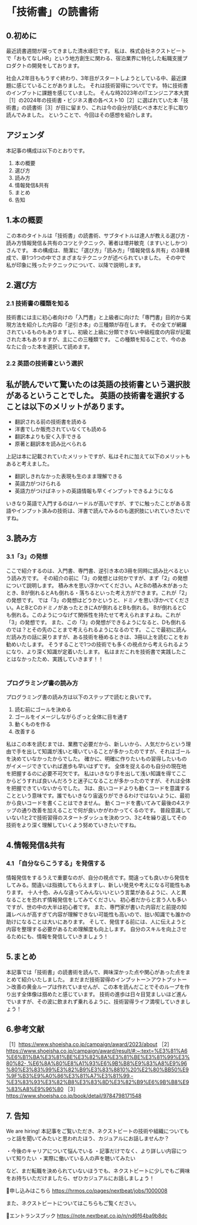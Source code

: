 # 「技術書」の読書術

## 0.初めに

最近読書週間が戻ってきました清水琢巳です。 
私は、株式会社ネクストビートで「おもてなしHR」という地方創生に関わる、宿泊業界に特化した転職支援プロダクトの開発をしております。

社会人2年目ももうすぐ終わり、3年目がスタートしようとしている中、最近課題に感じていることがありました。
それは技術習得についてです。
特に技術書のインプットに課題を感じていました。
そんな時2023年のITエンジニア本大賞［1］の2024年の技術書・ビジネス書の各ベスト10［2］に選ばれていた本「技術書」の読書術［3］が目に留まり、これは今の自分が読むべき本だと手に取り読んでみました。
ということで、今回はその感想を紹介します。

## アジェンダ
本記事の構成は以下のとおりです。
1. 本の概要
2. 選び方
3. 読み方
4. 情報発信&共有
5. まとめ
6. 告知

## 1.本の概要
この本のタイトルは「技術書」の読書術、サブタイトルは達人が教える選び方・読み方情報発信＆共有のコツとテクニック、著者は増井敏克（ますいとしかつ）さんです。
本の構成は、簡潔に「選び方」「読み方」「情報発信＆共有」の3章構成で、章1つ1つの中でさまざまなテクニックが述べられていました。
その中で私が印象に残ったテクニックについて、以降で説明します。

## 2.選び方
### 2.1 技術書の種類を知る
技術書には主に初心者向けの「入門書」と上級者に向けた「専門書」目的から実現方法を紹介した内容の「逆引き本」の三種類が存在します。
その全てが網羅されているものもありますし、初級と上級に分類できない中級程度の内容が記載された本もありますが、主にこの三種類です。
この種類を知ることで、今のあなたに合った本を選択して読めます。

### 2.2 英語の技術書という選択
私が読んでいて驚いたのは英語の技術書という選択肢があるということでした。
英語の技術書を選択することは以下のメリットがあります。
- 
- 翻訳される前の技術書を読める
- 洋書でしか販売されていなくても読める
- 翻訳本よりも安く入手できる
- 原著と翻訳本を読み比べられる

上記は本に記載されていたメリットですが、私はそれに加えて以下のメリットもあると考えました。

- 翻訳しきれなかった表現も生のまま理解できる
- 英語力がつけられる
- 英語力がつけばネットの英語情報も早くインプットできるようになる

いきなり英語で入門するのはハードルが高いですが、すでに触ったことがある言語やインプット済みの技術は、洋書で読んでみるのも選択肢にいれていきたいですね。

## 3.読み方
### 3.1「3」の発想
ここで紹介するのは、入門書、専門書、逆引き本の3冊を同時に読み比べるという読み方です。
その紹介の前に「3」の発想とは何かですが、まず「2」の発想について説明します。
積み木を思い浮かべてください。AとBの積み木があったとき、Bが倒れるとAも倒れる・落ちるといった考え方ができます。これが「2」の発想です。
では「3」の発想はどうかというと、ドミノを思い浮かべてください。AとBとCのドミノがあったときにAが倒れるとBも倒れる。
Bが倒れるとCも倒れる。このようにつなげて関係性を持たせて考えられますよね。これが「3」の発想です。
また、この「3」の発想ができるようになると、Dも倒れるのでは？とその先のことまで考えられるようになるのです。
ここで最初に読んだ読み方の話に戻りますが、ある技術を極めるときは、3冊以上を読むことをお勧めいたします。
そうすることで1つの技術でも多くの視点から考えられるようになり、より深く知識が定着いたします。
私はまだこれを技術書で実践したことはなかったため、実践していきます！！
　　　　　　　　　　　　　　　　　　　　　　　　　　　　　　　
### プログラミング書の読み方
プログラミング書の読み方は以下のステップで読むと良いです。

1. 読む前にゴールを決める
2. ゴールをイメージしながらざっと全体に目を通す
3. 動くものを作る
4. 改善する

私はこの本を読むまでは、業務で必要だから、新しいから、人気だからという理由で手を出して知識が浅いと嘆いていることが多かったのですが、それはゴールを決めていなかったからでした。
確かに、明確に作りたいもの習得したいものがイメージできていれば進歩も早いはずです。
全体を捉えるのも自分の現在地を把握するのに必要不可欠です。
私はいきなり手を出して浅い知識を得てここからどうすれば良いんだろうと迷子になることが多かったのですが、それは全体を把握できていないからでした。
3は、良いコードよりも動くコードを意識することという意味です。誰でもいきなり宙返りができるわけではないように、最初から良いコードを書くことはできません。
動くコードを書いてみて最後の4ステップの通り改善を加えることで何が良いかがわかってくるのです。
普段意識していない1と2で技術習得のスタートダッシュを決めつつ、3と4を繰り返してその技術をより深く理解していくよう努めていきたいですね。

## 4.情報発信&共有
### 4.1 「自分ならこうする」を発信する
情報発信をするうえで重要なのが、自分の視点です。間違っても良いから発信をしてみる。間違いは指摘してもらえますし、新しい発見や考えになる可能性もあります。
十人十色、みんな違ってみんないいという言葉があるように、人と異なることを恐れず情報発信をしてみてください。
初心者だからと言う人も多いですが、世の中の大半は初心者です。
また、専門家が書いた内容だと前提の知識レベルが高すぎて内容が理解できない可能性も高いので、拙い知識でも誰かの助けになることは大いにあります。
そして、発信する前には、人に伝えようと内容を整理する必要があるため理解度も向上します。
自分のスキルを向上させるためにも、情報を発信していきましょう！

## 5.まとめ
本記事では「技術書」の読書術を読んで、興味深かった点や関心があった点をまとめて紹介いたしました。
まだまだ技術習得のインプットー＞アウトプットー＞改善の黄金ループは作れていませんが、この本を読んだことでそのループを作り出す全体像は掴めたと感じています。
技術の進歩は日々目覚ましいほど進んでいますが、その波に飲まれず乗れるように、技術習得ライフ満喫していきましょう！

## 6.参考文献

［1］https://www.shoeisha.co.jp/campaign/award/2023/about
［2］https://www.shoeisha.co.jp/campaign/award/result/#:~:text=%E3%81%A6%E6%B1%BA%E3%81%BE%E3%82%8A%E3%81%BE%E3%81%99%E3%80%82-,%E6%8A%80%E8%A1%93%E6%9B%B8%E9%83%A8%E9%96%80%E3%83%99%E3%82%B9%E3%83%8810%20%E2%80%BB50%E9%9F%B3%E9%A0%86%E3%81%A7%E3%81%99,-%E3%83%93%E3%82%B8%E3%83%8D%E3%82%B9%E6%9B%B8%E9%83%A8%E9%96%80
［3］https://www.shoeisha.co.jp/book/detail/9784798171548

## 7. 告知

We are hiring!
本記事をご覧いただき、ネクストビートの技術や組織についてもっと話を聞いてみたいと思われたほう、カジュアルにお話しませんか？

・今後のキャリアについて悩んでいる
・記事だけでなく、より詳しい内容について知りたい
・実際に働いている人の声を聴いてみたい

など、まだ転職を決められていないほうでも、ネクストビートに少しでもご興味をお持ちいただけましたら、ぜひカジュアルにお話しましょう！

🔽申し込みはこちら
https://hrmos.co/pages/nextbeat/jobs/1000008

また、ネクストビートについてはこちらもご覧ください。

🔽エントランスブック
https://note.nextbeat.co.jp/n/nd6f64ba9b8dc